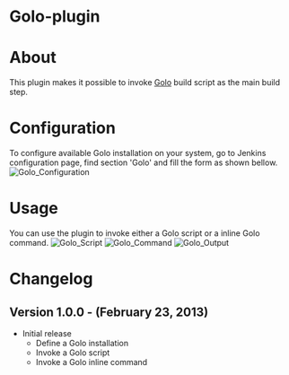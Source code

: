 Golo-plugin
===========

# About #
This plugin makes it possible to invoke [Golo](http://golo-lang.org/) build script as the main build step.

# Configuration #
To configure available Golo installation on your system, go to Jenkins configuration page, find section 'Golo' and fill the form as shown bellow.
![Golo_Configuration](https://bitbucket.org/danielpetisme/golo-plugin/raw/176438ba7ecf02d8063766689befcaccb6bd4933/img/Golo_Configuration.png)

# Usage #

You can use the plugin to invoke either a Golo script or a inline Golo command.
![Golo_Script](https://bitbucket.org/danielpetisme/golo-plugin/raw/176438ba7ecf02d8063766689befcaccb6bd4933/img/Golo_InvokeGoloScript.png)
![Golo_Command](https://bitbucket.org/danielpetisme/golo-plugin/raw/176438ba7ecf02d8063766689befcaccb6bd4933/img/Golo_InvokeGoloCommand.png)
![Golo_Output](https://bitbucket.org/danielpetisme/golo-plugin/raw/176438ba7ecf02d8063766689befcaccb6bd4933/img/Golo_Output.png)

# Changelog #

## Version 1.0.0 - (February 23, 2013) ##
* Initial release
   * Define a Golo installation
   * Invoke a Golo script
   * Invoke a Golo inline command
